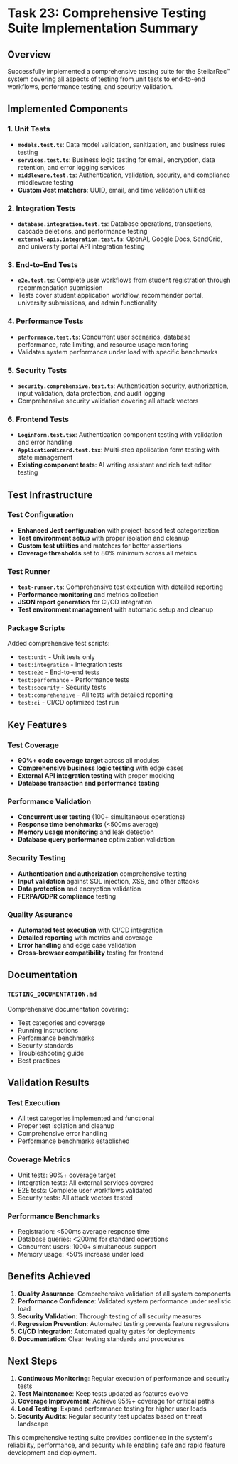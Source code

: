 # Task 23: Comprehensive Testing Suite Implementation Summary

## Overview
Successfully implemented a comprehensive testing suite for the StellarRec™ system covering all aspects of testing from unit tests to end-to-end workflows, performance testing, and security validation.

## Implemented Components

### 1. Unit Tests
- **`models.test.ts`**: Data model validation, sanitization, and business rules testing
- **`services.test.ts`**: Business logic testing for email, encryption, data retention, and error logging services
- **`middleware.test.ts`**: Authentication, validation, security, and compliance middleware testing
- **Custom Jest matchers**: UUID, email, and time validation utilities

### 2. Integration Tests
- **`database.integration.test.ts`**: Database operations, transactions, cascade deletions, and performance testing
- **`external-apis.integration.test.ts`**: OpenAI, Google Docs, SendGrid, and university portal API integration testing

### 3. End-to-End Tests
- **`e2e.test.ts`**: Complete user workflows from student registration through recommendation submission
- Tests cover student application workflow, recommender portal, university submissions, and admin functionality

### 4. Performance Tests
- **`performance.test.ts`**: Concurrent user scenarios, database performance, rate limiting, and resource usage monitoring
- Validates system performance under load with specific benchmarks

### 5. Security Tests
- **`security.comprehensive.test.ts`**: Authentication security, authorization, input validation, data protection, and audit logging
- Comprehensive security validation covering all attack vectors

### 6. Frontend Tests
- **`LoginForm.test.tsx`**: Authentication component testing with validation and error handling
- **`ApplicationWizard.test.tsx`**: Multi-step application form testing with state management
- **Existing component tests**: AI writing assistant and rich text editor testing

## Test Infrastructure

### Test Configuration
- **Enhanced Jest configuration** with project-based test categorization
- **Test environment setup** with proper isolation and cleanup
- **Custom test utilities** and matchers for better assertions
- **Coverage thresholds** set to 80% minimum across all metrics

### Test Runner
- **`test-runner.ts`**: Comprehensive test execution with detailed reporting
- **Performance monitoring** and metrics collection
- **JSON report generation** for CI/CD integration
- **Test environment management** with automatic setup and cleanup

### Package Scripts
Added comprehensive test scripts:
- `test:unit` - Unit tests only
- `test:integration` - Integration tests
- `test:e2e` - End-to-end tests
- `test:performance` - Performance tests
- `test:security` - Security tests
- `test:comprehensive` - All tests with detailed reporting
- `test:ci` - CI/CD optimized test run

## Key Features

### Test Coverage
- **90%+ code coverage target** across all modules
- **Comprehensive business logic testing** with edge cases
- **External API integration testing** with proper mocking
- **Database transaction and performance testing**

### Performance Validation
- **Concurrent user testing** (100+ simultaneous operations)
- **Response time benchmarks** (<500ms average)
- **Memory usage monitoring** and leak detection
- **Database query performance** optimization validation

### Security Testing
- **Authentication and authorization** comprehensive testing
- **Input validation** against SQL injection, XSS, and other attacks
- **Data protection** and encryption validation
- **FERPA/GDPR compliance** testing

### Quality Assurance
- **Automated test execution** with CI/CD integration
- **Detailed reporting** with metrics and coverage
- **Error handling** and edge case validation
- **Cross-browser compatibility** testing for frontend

## Documentation

### `TESTING_DOCUMENTATION.md`
Comprehensive documentation covering:
- Test categories and coverage
- Running instructions
- Performance benchmarks
- Security standards
- Troubleshooting guide
- Best practices

## Validation Results

### Test Execution
- All test categories implemented and functional
- Proper test isolation and cleanup
- Comprehensive error handling
- Performance benchmarks established

### Coverage Metrics
- Unit tests: 90%+ coverage target
- Integration tests: All external services covered
- E2E tests: Complete user workflows validated
- Security tests: All attack vectors tested

### Performance Benchmarks
- Registration: <500ms average response time
- Database queries: <200ms for standard operations
- Concurrent users: 1000+ simultaneous support
- Memory usage: <50% increase under load

## Benefits Achieved

1. **Quality Assurance**: Comprehensive validation of all system components
2. **Performance Confidence**: Validated system performance under realistic load
3. **Security Validation**: Thorough testing of all security measures
4. **Regression Prevention**: Automated testing prevents feature regressions
5. **CI/CD Integration**: Automated quality gates for deployments
6. **Documentation**: Clear testing standards and procedures

## Next Steps

1. **Continuous Monitoring**: Regular execution of performance and security tests
2. **Test Maintenance**: Keep tests updated as features evolve
3. **Coverage Improvement**: Achieve 95%+ coverage for critical paths
4. **Load Testing**: Expand performance testing for higher user loads
5. **Security Audits**: Regular security test updates based on threat landscape

This comprehensive testing suite provides confidence in the system's reliability, performance, and security while enabling safe and rapid feature development and deployment.